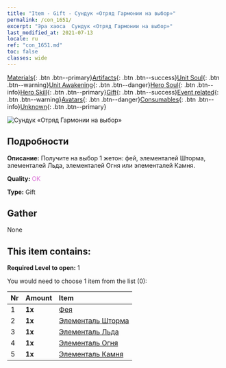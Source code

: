 ```yaml
---
title: "Item - Gift - Сундук «Отряд Гармонии на выбор»"
permalink: /con_1651/
excerpt: "Эра хаоса  Сундук «Отряд Гармонии на выбор»"
last_modified_at: 2021-07-13
locale: ru
ref: "con_1651.md"
toc: false
classes: wide
---
```

 [Materials](/ItemsRU/){: .btn .btn--primary}[Artifacts](/ItemsRU/Artifacts/){: .btn .btn--success}[Unit Soul](/ItemsRU/UnitSoul/){: .btn .btn--warning}[Unit Awakening](/ItemsRU/UnitAwakening/){: .btn .btn--danger}[Hero Soul](/ItemsRU/HeroSoul/){: .btn .btn--info}[Hero Skill](/ItemsRU/HeroSkill/){: .btn .btn--primary}[Gift](/ItemsRU/Gift/){: .btn .btn--success}[Event related](/ItemsRU/Events/){: .btn .btn--warning}[Avatars](/ItemsRU/Avatars/){: .btn .btn--danger}[Consumables](/ItemsRU/Consumables/){: .btn .btn--info}[Unknown](/ItemsRU/Unknown/){: .btn .btn--primary}

 ![Сундук «Отряд Гармонии на выбор»](/images/t/i_907267.png)

## Подробности
 **Описание:** Получите на выбор 1 жетон: фей, элементалей Шторма, элементалей Льда, элементалей Огня или элементалей Камня.

 **Quality:** <span style="color: #DA70D6">OK</span>

 **Type:** Gift

## Gather

  None

## This item contains:

 **Required Level to open:** 1

 You would need to choose 1 item from the list (0):

  | Nr | Amount |     Item    |
  |:---|:-------|:------------|
  | 1 |  **1x** | [Фея](/ItemsRU/unt_262/) |  | 
  | 2 |  **1x** | [Элементаль Шторма](/ItemsRU/unt_263/) |  | 
  | 3 |  **1x** | [Элементаль Льда](/ItemsRU/unt_264/) |  | 
  | 4 |  **1x** | [Элементаль Огня](/ItemsRU/unt_265/) |  | 
  | 5 |  **1x** | [Элементаль Камня](/ItemsRU/unt_266/) |  | 
